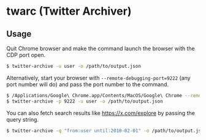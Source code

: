 # twarc (Twitter Archiver)

## Usage

Quit Chrome browser and make the command launch the browser with the CDP port open.

```bash
$ twitter-archive -u user -o /path/to/output.json
```

Alternatively, start your browser with `--remote-debugging-port=9222` (any port number will do) and pass the port number to the command.

```bash
$ /Applications/Google\ Chrome.app/Contents/MacOS/Google\ Chrome --remote-debugging-port=9222
$ twitter-archive -p 9222 -u user -o /path/to/output.json
```

You can also fetch search results like https://x.com/explore by passing the query string.

```bash
$ twitter-archive -q "from:user until:2010-02-01" -o /path/to/output.json
```
